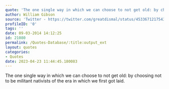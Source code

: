 ```yaml
---
quote: 'The one single way in which we can choose to not get old: by choosing not to be militant nativists of the era in which we first got laid.'
author: William Gibson
source: 'Twitter - https://twitter.com/greatdismal/status/453367121754333184?s=61&t=xLITO7YGW5a-jEqio72W9A'
profileID: '0'
tags: ''
date: 09-03-2014 14:12:25
id: 21080
permalink: /Quotes-Database/:title:output_ext
layout: quotes
categories:
- Quotes
date: 2023-04-23 11:44:45.180083
---
```


The one single way in which we can choose to not get old: by choosing not to be militant nativists of the era in which we first got laid.